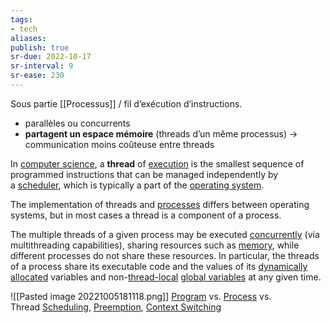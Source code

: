 ```yaml
---
tags:
- tech
aliases:
publish: true
sr-due: 2022-10-17
sr-interval: 9
sr-ease: 230
---
```


Sous partie [[Processus]] / fil d’exécution d’instructions.
-   parallèles ou concurrents
-   **partagent un espace mémoire** (threads d’un même processus) → communication moins coûteuse entre threads

In [computer science](https://en.wikipedia.org/wiki/Computer_science "Computer science"), a **thread** of [execution](https://en.wikipedia.org/wiki/Execution_(computing) "Execution (computing)") is the smallest sequence of programmed instructions that can be managed independently by a [scheduler](https://en.wikipedia.org/wiki/Scheduling_(computing) "Scheduling (computing)"), which is typically a part of the [operating system](https://en.wikipedia.org/wiki/Operating_system "Operating system").

The implementation of threads and [processes](https://en.wikipedia.org/wiki/Process_(computing) "Process (computing)") differs between operating systems, but in most cases a thread is a component of a process. 

The multiple threads of a given process may be executed [concurrently](https://en.wikipedia.org/wiki/Concurrent_computation "Concurrent computation") (via multithreading capabilities), sharing resources such as [memory](https://en.wikipedia.org/wiki/Shared_memory_(interprocess_communication) "Shared memory (interprocess communication)"), while different processes do not share these resources. In particular, the threads of a process share its executable code and the values of its [dynamically allocated](https://en.wikipedia.org/wiki/Memory_management#HEAP "Memory management") variables and non-[thread-local](https://en.wikipedia.org/wiki/Thread-local_storage "Thread-local storage") [global variables](https://en.wikipedia.org/wiki/Global_variable "Global variable") at any given time.

![[Pasted image 20221005181118.png]]
[Program](https://en.wikipedia.org/wiki/Computer_program "Computer program") vs. [Process](https://en.wikipedia.org/wiki/Process_(computing) "Process (computing)") vs. Thread [Scheduling](https://en.wikipedia.org/wiki/Scheduling_(computing) "Scheduling (computing)"), [Preemption](https://en.wikipedia.org/wiki/Preemption_(computing) "Preemption (computing)"), [Context Switching](https://en.wikipedia.org/wiki/Context_switch "Context switch")
